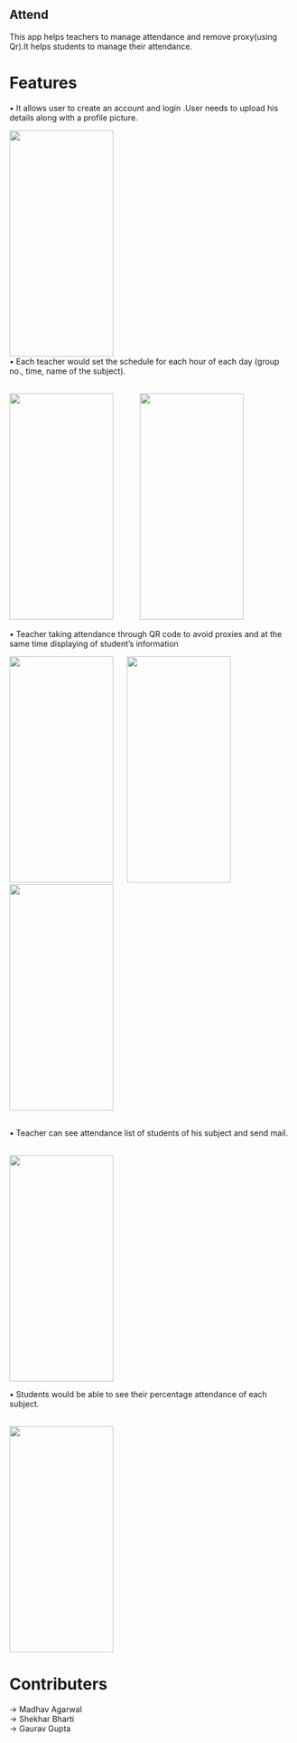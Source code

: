 

## Attend
 This app helps teachers to manage attendance and remove proxy(using Qr).It helps students to manage their attendance.
# Features
•	 It allows user to create an account and login .User needs to upload his details along with a profile picture.

<img src="https://user-images.githubusercontent.com/49210766/72678886-15b4cb00-3ad0-11ea-86be-732ea4447e8c.jpeg" width="184" height="400">
<br>
•	 Each teacher would set the schedule for each hour of each day (group no., time, name of the subject).
<p>
  <br>
<img src="https://user-images.githubusercontent.com/49210766/72679244-6e399780-3ad3-11ea-9c66-468868d8963d.jpeg" width="184" height="400">   &nbsp;&nbsp;&nbsp;&nbsp;&nbsp;&nbsp;&nbsp;&nbsp;&nbsp;&nbsp;  <img src="https://user-images.githubusercontent.com/49210766/72679246-6ed22e00-3ad3-11ea-8a48-4e241f3aa36d.jpeg" width="184" height="400">
</p>

•	Teacher taking attendance through QR code to avoid proxies and at the same time displaying of student’s information

<p>
<img src="https://user-images.githubusercontent.com/49210766/72679488-a04bf900-3ad5-11ea-81ca-4f441b759f45.jpeg" width="184" height="400">
&nbsp;&nbsp;&nbsp;&nbsp;&nbsp;<img src="https://user-images.githubusercontent.com/49210766/72679489-a17d2600-3ad5-11ea-82e2-aba8367f69b9.jpeg" width="184" height="400">&nbsp;&nbsp;&nbsp;&nbsp;&nbsp;
<img src="https://user-images.githubusercontent.com/49210766/72679491-a2ae5300-3ad5-11ea-914a-53433c09acbc.jpeg" width="184" height="400">
</p>
<br>
•	Teacher can see attendance list of students of his subject and send mail.
<p>
<br>
<img src="https://user-images.githubusercontent.com/49210766/72679645-35032680-3ad7-11ea-9ac5-5d8082aa8cf4.jpeg" width="184" height="400">
</p>
•	Students would be able to see their percentage attendance of each subject.
<p><br>
<img src="https://user-images.githubusercontent.com/49210766/72679774-75af6f80-3ad8-11ea-8112-e46bed384339.jpeg" width="184" height="400"><br>
</p>

# Contributers 

-> Madhav Agarwal <br>
-> Shekhar Bharti <br>
-> Gaurav Gupta

